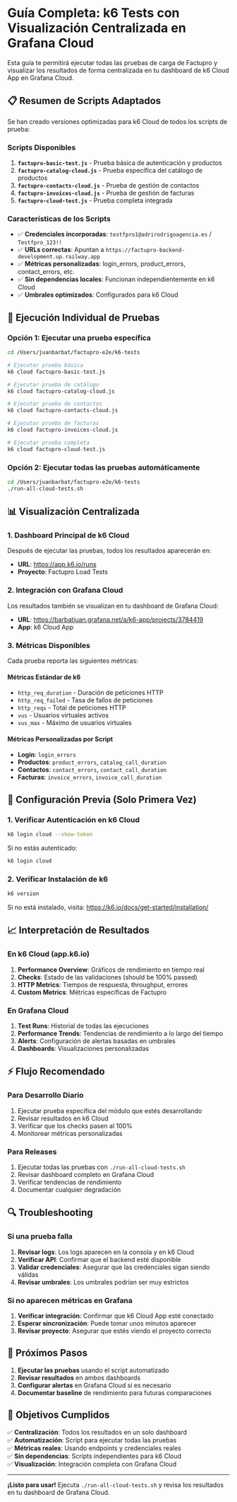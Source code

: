 # Guía Completa: k6 Tests con Visualización Centralizada en Grafana Cloud

Esta guía te permitirá ejecutar todas las pruebas de carga de Factupro y visualizar los resultados de forma centralizada en tu dashboard de k6 Cloud App en Grafana Cloud.

## 📋 Resumen de Scripts Adaptados

Se han creado versiones optimizadas para k6 Cloud de todos los scripts de prueba:

### Scripts Disponibles
1. **`factupro-basic-test.js`** - Prueba básica de autenticación y productos
2. **`factupro-catalog-cloud.js`** - Prueba específica del catálogo de productos
3. **`factupro-contacts-cloud.js`** - Prueba de gestión de contactos
4. **`factupro-invoices-cloud.js`** - Prueba de gestión de facturas
5. **`factupro-cloud-test.js`** - Prueba completa integrada

### Características de los Scripts
- ✅ **Credenciales incorporadas**: `testfpro1@adrirodrigoagencia.es` / `Testfpro_123!!`
- ✅ **URLs correctas**: Apuntan a `https://factupro-backend-development.up.railway.app`
- ✅ **Métricas personalizadas**: login_errors, product_errors, contact_errors, etc.
- ✅ **Sin dependencias locales**: Funcionan independientemente en k6 Cloud
- ✅ **Umbrales optimizados**: Configurados para k6 Cloud

## 🚀 Ejecución Individual de Pruebas

### Opción 1: Ejecutar una prueba específica
```bash
cd /Users/juanbarbat/factupro-e2e/k6-tests

# Ejecutar prueba básica
k6 cloud factupro-basic-test.js

# Ejecutar prueba de catálogo
k6 cloud factupro-catalog-cloud.js

# Ejecutar prueba de contactos
k6 cloud factupro-contacts-cloud.js

# Ejecutar prueba de facturas
k6 cloud factupro-invoices-cloud.js

# Ejecutar prueba completa
k6 cloud factupro-cloud-test.js
```

### Opción 2: Ejecutar todas las pruebas automáticamente
```bash
cd /Users/juanbarbat/factupro-e2e/k6-tests
./run-all-cloud-tests.sh
```

## 📊 Visualización Centralizada

### 1. Dashboard Principal de k6 Cloud
Después de ejecutar las pruebas, todos los resultados aparecerán en:
- **URL**: https://app.k6.io/runs
- **Proyecto**: Factupro Load Tests

### 2. Integración con Grafana Cloud
Los resultados también se visualizan en tu dashboard de Grafana Cloud:
- **URL**: https://barbatjuan.grafana.net/a/k6-app/projects/3784419
- **App**: k6 Cloud App

### 3. Métricas Disponibles
Cada prueba reporta las siguientes métricas:

#### Métricas Estándar de k6
- `http_req_duration` - Duración de peticiones HTTP
- `http_req_failed` - Tasa de fallos de peticiones
- `http_reqs` - Total de peticiones HTTP
- `vus` - Usuarios virtuales activos
- `vus_max` - Máximo de usuarios virtuales

#### Métricas Personalizadas por Script
- **Login**: `login_errors`
- **Productos**: `product_errors`, `catalog_call_duration`
- **Contactos**: `contact_errors`, `contact_call_duration`
- **Facturas**: `invoice_errors`, `invoice_call_duration`

## 🔧 Configuración Previa (Solo Primera Vez)

### 1. Verificar Autenticación en k6 Cloud
```bash
k6 login cloud --show-token
```

Si no estás autenticado:
```bash
k6 login cloud
```

### 2. Verificar Instalación de k6
```bash
k6 version
```

Si no está instalado, visita: https://k6.io/docs/get-started/installation/

## 📈 Interpretación de Resultados

### En k6 Cloud (app.k6.io)
1. **Performance Overview**: Gráficos de rendimiento en tiempo real
2. **Checks**: Estado de las validaciones (should be 100% passed)
3. **HTTP Metrics**: Tiempos de respuesta, throughput, errores
4. **Custom Metrics**: Métricas específicas de Factupro

### En Grafana Cloud
1. **Test Runs**: Historial de todas las ejecuciones
2. **Performance Trends**: Tendencias de rendimiento a lo largo del tiempo
3. **Alerts**: Configuración de alertas basadas en umbrales
4. **Dashboards**: Visualizaciones personalizadas

## ⚡ Flujo Recomendado

### Para Desarrollo Diario
1. Ejecutar prueba específica del módulo que estés desarrollando
2. Revisar resultados en k6 Cloud
3. Verificar que los checks pasen al 100%
4. Monitorear métricas personalizadas

### Para Releases
1. Ejecutar todas las pruebas con `./run-all-cloud-tests.sh`
2. Revisar dashboard completo en Grafana Cloud
3. Verificar tendencias de rendimiento
4. Documentar cualquier degradación

## 🔍 Troubleshooting

### Si una prueba falla
1. **Revisar logs**: Los logs aparecen en la consola y en k6 Cloud
2. **Verificar API**: Confirmar que el backend esté disponible
3. **Validar credenciales**: Asegurar que las credenciales sigan siendo válidas
4. **Revisar umbrales**: Los umbrales podrían ser muy estrictos

### Si no aparecen métricas en Grafana
1. **Verificar integración**: Confirmar que k6 Cloud App esté conectado
2. **Esperar sincronización**: Puede tomar unos minutos aparecer
3. **Revisar proyecto**: Asegurar que estés viendo el proyecto correcto

## 📝 Próximos Pasos

1. **Ejecutar las pruebas** usando el script automatizado
2. **Revisar resultados** en ambos dashboards
3. **Configurar alertas** en Grafana Cloud si es necesario
4. **Documentar baseline** de rendimiento para futuras comparaciones

## 🎯 Objetivos Cumplidos

✅ **Centralización**: Todos los resultados en un solo dashboard  
✅ **Automatización**: Script para ejecutar todas las pruebas  
✅ **Métricas reales**: Usando endpoints y credenciales reales  
✅ **Sin dependencias**: Scripts independientes para k6 Cloud  
✅ **Visualización**: Integración completa con Grafana Cloud  

---

**¡Listo para usar!** Ejecuta `./run-all-cloud-tests.sh` y revisa los resultados en tu dashboard de Grafana Cloud.
